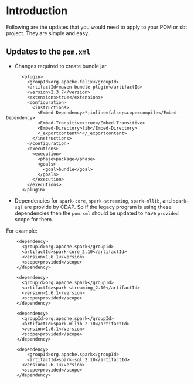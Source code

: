 # Introduction

Following are the updates that you would need to apply to your POM or sbt project. They are simple and easy. 

## Updates to the `pom.xml`

- Changes required to create bundle jar

```
      <plugin>
        <groupId>org.apache.felix</groupId>
        <artifactId>maven-bundle-plugin</artifactId>
        <version>2.3.7</version>
        <extensions>true</extensions>
        <configuration>
          <instructions>
            <Embed-Dependency>*;inline=false;scope=compile</Embed-Dependency>
            <Embed-Transitive>true</Embed-Transitive>
            <Embed-Directory>lib</Embed-Directory>
            <_exportcontent>*</_exportcontent>
          </instructions>
        </configuration>
        <executions>
          <execution>
            <phase>package</phase>
            <goals>
              <goal>bundle</goal>
            </goals>
          </execution>
        </executions>
      </plugin>
```

- Dependencies for `spark-core`, `spark-streaming`, `spark-mllib`, and `spark-sql` are provide by CDAP.
 So if the legacy program is using these dependencies then the `pom.xml` should be updated to
 have `provided` scope for them.

For example:

```
    <dependency>
      <groupId>org.apache.spark</groupId>
      <artifactId>spark-core_2.10</artifactId>
      <version>1.6.1</version>
      <scope>provided</scope>
    </dependency>

    <dependency>
      <groupId>org.apache.spark</groupId>
      <artifactId>spark-streaming_2.10</artifactId>
      <version>1.6.1</version>
      <scope>provided</scope>
    </dependency>

    <dependency>
      <groupId>org.apache.spark</groupId>
      <artifactId>spark-mllib_2.10</artifactId>
      <version>1.6.1</version>
      <scope>provided</scope>
    </dependency>

    <dependency>
        <groupId>org.apache.spark</groupId>
        <artifactId>spark-sql_2.10</artifactId>
      <version>1.6.1</version>
      <scope>provided</scope>
    </dependency>
```
